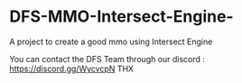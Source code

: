 # DFS-MMO-Intersect-Engine-
A project to create a good mmo using Intersect Engine


You can contact the DFS Team through our discord : https://discord.gg/WycvcpN THX
